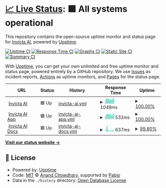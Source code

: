 # [📈 Live Status](https://Invicta-AI.github.io/invicta-ai-upptime): <!--live status--> **🟩 All systems operational**

This repository contains the open-source uptime monitor and status page for [Invicta AI](https://invictai.io/), powered by [Upptime](https://github.com/upptime/upptime).

[![Uptime CI](https://github.com/Invicta-AI/invicta-ai-upptime/workflows/Uptime%20CI/badge.svg)](https://github.com/Invicta-AI/invicta-ai-upptime/actions?query=workflow%3A%22Uptime+CI%22)
[![Response Time CI](https://github.com/Invicta-AI/invicta-ai-upptime/workflows/Response%20Time%20CI/badge.svg)](https://github.com/Invicta-AI/invicta-ai-upptime/actions?query=workflow%3A%22Response+Time+CI%22)
[![Graphs CI](https://github.com/Invicta-AI/invicta-ai-upptime/workflows/Graphs%20CI/badge.svg)](https://github.com/Invicta-AI/invicta-ai-upptime/actions?query=workflow%3A%22Graphs+CI%22)
[![Static Site CI](https://github.com/Invicta-AI/invicta-ai-upptime/workflows/Static%20Site%20CI/badge.svg)](https://github.com/Invicta-AI/invicta-ai-upptime/actions?query=workflow%3A%22Static+Site+CI%22)
[![Summary CI](https://github.com/Invicta-AI/invicta-ai-upptime/workflows/Summary%20CI/badge.svg)](https://github.com/Invicta-AI/invicta-ai-upptime/actions?query=workflow%3A%22Summary+CI%22)

With [Upptime](https://upptime.js.org), you can get your own unlimited and free uptime monitor and status page, powered entirely by a GitHub repository. We use [Issues](https://github.com/Invicta-AI/invicta-ai-upptime/issues) as incident reports, [Actions](https://github.com/Invicta-AI/invicta-ai-upptime/actions) as uptime monitors, and [Pages](https://Invicta-AI.github.io/invicta-ai-upptime) for the status page.

<!--start: status pages-->
<!-- This summary is generated by Upptime (https://github.com/upptime/upptime) -->
<!-- Do not edit this manually, your changes will be overwritten -->
<!-- prettier-ignore -->
| URL | Status | History | Response Time | Uptime |
| --- | ------ | ------- | ------------- | ------ |
| <img alt="" src="https://icons.duckduckgo.com/ip3/invictai.io.ico" height="13"> [Invicta AI](https://invictai.io) | 🟩 Up | [invicta-ai.yml](https://github.com/Invicta-AI/invicta-ai-upptime/commits/HEAD/history/invicta-ai.yml) | <details><summary><img alt="Response time graph" src="./graphs/invicta-ai/response-time-week.png" height="20"> 1049ms</summary><br><a href="https://Invicta-AI.github.io/invicta-ai-upptime/history/invicta-ai"><img alt="Response time 910" src="https://img.shields.io/endpoint?url=https%3A%2F%2Fraw.githubusercontent.com%2FInvicta-AI%2Finvicta-ai-upptime%2FHEAD%2Fapi%2Finvicta-ai%2Fresponse-time.json"></a><br><a href="https://Invicta-AI.github.io/invicta-ai-upptime/history/invicta-ai"><img alt="24-hour response time 1248" src="https://img.shields.io/endpoint?url=https%3A%2F%2Fraw.githubusercontent.com%2FInvicta-AI%2Finvicta-ai-upptime%2FHEAD%2Fapi%2Finvicta-ai%2Fresponse-time-day.json"></a><br><a href="https://Invicta-AI.github.io/invicta-ai-upptime/history/invicta-ai"><img alt="7-day response time 1049" src="https://img.shields.io/endpoint?url=https%3A%2F%2Fraw.githubusercontent.com%2FInvicta-AI%2Finvicta-ai-upptime%2FHEAD%2Fapi%2Finvicta-ai%2Fresponse-time-week.json"></a><br><a href="https://Invicta-AI.github.io/invicta-ai-upptime/history/invicta-ai"><img alt="30-day response time 1045" src="https://img.shields.io/endpoint?url=https%3A%2F%2Fraw.githubusercontent.com%2FInvicta-AI%2Finvicta-ai-upptime%2FHEAD%2Fapi%2Finvicta-ai%2Fresponse-time-month.json"></a><br><a href="https://Invicta-AI.github.io/invicta-ai-upptime/history/invicta-ai"><img alt="1-year response time 916" src="https://img.shields.io/endpoint?url=https%3A%2F%2Fraw.githubusercontent.com%2FInvicta-AI%2Finvicta-ai-upptime%2FHEAD%2Fapi%2Finvicta-ai%2Fresponse-time-year.json"></a></details> | <details><summary><a href="https://Invicta-AI.github.io/invicta-ai-upptime/history/invicta-ai">100.00%</a></summary><a href="https://Invicta-AI.github.io/invicta-ai-upptime/history/invicta-ai"><img alt="All-time uptime 97.18%" src="https://img.shields.io/endpoint?url=https%3A%2F%2Fraw.githubusercontent.com%2FInvicta-AI%2Finvicta-ai-upptime%2FHEAD%2Fapi%2Finvicta-ai%2Fuptime.json"></a><br><a href="https://Invicta-AI.github.io/invicta-ai-upptime/history/invicta-ai"><img alt="24-hour uptime 100.00%" src="https://img.shields.io/endpoint?url=https%3A%2F%2Fraw.githubusercontent.com%2FInvicta-AI%2Finvicta-ai-upptime%2FHEAD%2Fapi%2Finvicta-ai%2Fuptime-day.json"></a><br><a href="https://Invicta-AI.github.io/invicta-ai-upptime/history/invicta-ai"><img alt="7-day uptime 100.00%" src="https://img.shields.io/endpoint?url=https%3A%2F%2Fraw.githubusercontent.com%2FInvicta-AI%2Finvicta-ai-upptime%2FHEAD%2Fapi%2Finvicta-ai%2Fuptime-week.json"></a><br><a href="https://Invicta-AI.github.io/invicta-ai-upptime/history/invicta-ai"><img alt="30-day uptime 67.41%" src="https://img.shields.io/endpoint?url=https%3A%2F%2Fraw.githubusercontent.com%2FInvicta-AI%2Finvicta-ai-upptime%2FHEAD%2Fapi%2Finvicta-ai%2Fuptime-month.json"></a><br><a href="https://Invicta-AI.github.io/invicta-ai-upptime/history/invicta-ai"><img alt="1-year uptime 97.08%" src="https://img.shields.io/endpoint?url=https%3A%2F%2Fraw.githubusercontent.com%2FInvicta-AI%2Finvicta-ai-upptime%2FHEAD%2Fapi%2Finvicta-ai%2Fuptime-year.json"></a></details>
| <img alt="" src="https://icons.duckduckgo.com/ip3/app.invictai.io.ico" height="13"> [Invicta AI App](https://app.invictai.io) | 🟩 Up | [invicta-ai-app.yml](https://github.com/Invicta-AI/invicta-ai-upptime/commits/HEAD/history/invicta-ai-app.yml) | <details><summary><img alt="Response time graph" src="./graphs/invicta-ai-app/response-time-week.png" height="20"> 532ms</summary><br><a href="https://Invicta-AI.github.io/invicta-ai-upptime/history/invicta-ai-app"><img alt="Response time 539" src="https://img.shields.io/endpoint?url=https%3A%2F%2Fraw.githubusercontent.com%2FInvicta-AI%2Finvicta-ai-upptime%2FHEAD%2Fapi%2Finvicta-ai-app%2Fresponse-time.json"></a><br><a href="https://Invicta-AI.github.io/invicta-ai-upptime/history/invicta-ai-app"><img alt="24-hour response time 612" src="https://img.shields.io/endpoint?url=https%3A%2F%2Fraw.githubusercontent.com%2FInvicta-AI%2Finvicta-ai-upptime%2FHEAD%2Fapi%2Finvicta-ai-app%2Fresponse-time-day.json"></a><br><a href="https://Invicta-AI.github.io/invicta-ai-upptime/history/invicta-ai-app"><img alt="7-day response time 532" src="https://img.shields.io/endpoint?url=https%3A%2F%2Fraw.githubusercontent.com%2FInvicta-AI%2Finvicta-ai-upptime%2FHEAD%2Fapi%2Finvicta-ai-app%2Fresponse-time-week.json"></a><br><a href="https://Invicta-AI.github.io/invicta-ai-upptime/history/invicta-ai-app"><img alt="30-day response time 526" src="https://img.shields.io/endpoint?url=https%3A%2F%2Fraw.githubusercontent.com%2FInvicta-AI%2Finvicta-ai-upptime%2FHEAD%2Fapi%2Finvicta-ai-app%2Fresponse-time-month.json"></a><br><a href="https://Invicta-AI.github.io/invicta-ai-upptime/history/invicta-ai-app"><img alt="1-year response time 531" src="https://img.shields.io/endpoint?url=https%3A%2F%2Fraw.githubusercontent.com%2FInvicta-AI%2Finvicta-ai-upptime%2FHEAD%2Fapi%2Finvicta-ai-app%2Fresponse-time-year.json"></a></details> | <details><summary><a href="https://Invicta-AI.github.io/invicta-ai-upptime/history/invicta-ai-app">100.00%</a></summary><a href="https://Invicta-AI.github.io/invicta-ai-upptime/history/invicta-ai-app"><img alt="All-time uptime 97.20%" src="https://img.shields.io/endpoint?url=https%3A%2F%2Fraw.githubusercontent.com%2FInvicta-AI%2Finvicta-ai-upptime%2FHEAD%2Fapi%2Finvicta-ai-app%2Fuptime.json"></a><br><a href="https://Invicta-AI.github.io/invicta-ai-upptime/history/invicta-ai-app"><img alt="24-hour uptime 100.00%" src="https://img.shields.io/endpoint?url=https%3A%2F%2Fraw.githubusercontent.com%2FInvicta-AI%2Finvicta-ai-upptime%2FHEAD%2Fapi%2Finvicta-ai-app%2Fuptime-day.json"></a><br><a href="https://Invicta-AI.github.io/invicta-ai-upptime/history/invicta-ai-app"><img alt="7-day uptime 100.00%" src="https://img.shields.io/endpoint?url=https%3A%2F%2Fraw.githubusercontent.com%2FInvicta-AI%2Finvicta-ai-upptime%2FHEAD%2Fapi%2Finvicta-ai-app%2Fuptime-week.json"></a><br><a href="https://Invicta-AI.github.io/invicta-ai-upptime/history/invicta-ai-app"><img alt="30-day uptime 67.41%" src="https://img.shields.io/endpoint?url=https%3A%2F%2Fraw.githubusercontent.com%2FInvicta-AI%2Finvicta-ai-upptime%2FHEAD%2Fapi%2Finvicta-ai-app%2Fuptime-month.json"></a><br><a href="https://Invicta-AI.github.io/invicta-ai-upptime/history/invicta-ai-app"><img alt="1-year uptime 97.09%" src="https://img.shields.io/endpoint?url=https%3A%2F%2Fraw.githubusercontent.com%2FInvicta-AI%2Finvicta-ai-upptime%2FHEAD%2Fapi%2Finvicta-ai-app%2Fuptime-year.json"></a></details>
| <img alt="" src="https://icons.duckduckgo.com/ip3/info.invictai.io.ico" height="13"> [Invicta AI Docs](https://info.invictai.io) | 🟩 Up | [invicta-ai-docs.yml](https://github.com/Invicta-AI/invicta-ai-upptime/commits/HEAD/history/invicta-ai-docs.yml) | <details><summary><img alt="Response time graph" src="./graphs/invicta-ai-docs/response-time-week.png" height="20"> 637ms</summary><br><a href="https://Invicta-AI.github.io/invicta-ai-upptime/history/invicta-ai-docs"><img alt="Response time 508" src="https://img.shields.io/endpoint?url=https%3A%2F%2Fraw.githubusercontent.com%2FInvicta-AI%2Finvicta-ai-upptime%2FHEAD%2Fapi%2Finvicta-ai-docs%2Fresponse-time.json"></a><br><a href="https://Invicta-AI.github.io/invicta-ai-upptime/history/invicta-ai-docs"><img alt="24-hour response time 420" src="https://img.shields.io/endpoint?url=https%3A%2F%2Fraw.githubusercontent.com%2FInvicta-AI%2Finvicta-ai-upptime%2FHEAD%2Fapi%2Finvicta-ai-docs%2Fresponse-time-day.json"></a><br><a href="https://Invicta-AI.github.io/invicta-ai-upptime/history/invicta-ai-docs"><img alt="7-day response time 637" src="https://img.shields.io/endpoint?url=https%3A%2F%2Fraw.githubusercontent.com%2FInvicta-AI%2Finvicta-ai-upptime%2FHEAD%2Fapi%2Finvicta-ai-docs%2Fresponse-time-week.json"></a><br><a href="https://Invicta-AI.github.io/invicta-ai-upptime/history/invicta-ai-docs"><img alt="30-day response time 585" src="https://img.shields.io/endpoint?url=https%3A%2F%2Fraw.githubusercontent.com%2FInvicta-AI%2Finvicta-ai-upptime%2FHEAD%2Fapi%2Finvicta-ai-docs%2Fresponse-time-month.json"></a><br><a href="https://Invicta-AI.github.io/invicta-ai-upptime/history/invicta-ai-docs"><img alt="1-year response time 518" src="https://img.shields.io/endpoint?url=https%3A%2F%2Fraw.githubusercontent.com%2FInvicta-AI%2Finvicta-ai-upptime%2FHEAD%2Fapi%2Finvicta-ai-docs%2Fresponse-time-year.json"></a></details> | <details><summary><a href="https://Invicta-AI.github.io/invicta-ai-upptime/history/invicta-ai-docs">99.80%</a></summary><a href="https://Invicta-AI.github.io/invicta-ai-upptime/history/invicta-ai-docs"><img alt="All-time uptime 99.89%" src="https://img.shields.io/endpoint?url=https%3A%2F%2Fraw.githubusercontent.com%2FInvicta-AI%2Finvicta-ai-upptime%2FHEAD%2Fapi%2Finvicta-ai-docs%2Fuptime.json"></a><br><a href="https://Invicta-AI.github.io/invicta-ai-upptime/history/invicta-ai-docs"><img alt="24-hour uptime 100.00%" src="https://img.shields.io/endpoint?url=https%3A%2F%2Fraw.githubusercontent.com%2FInvicta-AI%2Finvicta-ai-upptime%2FHEAD%2Fapi%2Finvicta-ai-docs%2Fuptime-day.json"></a><br><a href="https://Invicta-AI.github.io/invicta-ai-upptime/history/invicta-ai-docs"><img alt="7-day uptime 99.80%" src="https://img.shields.io/endpoint?url=https%3A%2F%2Fraw.githubusercontent.com%2FInvicta-AI%2Finvicta-ai-upptime%2FHEAD%2Fapi%2Finvicta-ai-docs%2Fuptime-week.json"></a><br><a href="https://Invicta-AI.github.io/invicta-ai-upptime/history/invicta-ai-docs"><img alt="30-day uptime 99.21%" src="https://img.shields.io/endpoint?url=https%3A%2F%2Fraw.githubusercontent.com%2FInvicta-AI%2Finvicta-ai-upptime%2FHEAD%2Fapi%2Finvicta-ai-docs%2Fuptime-month.json"></a><br><a href="https://Invicta-AI.github.io/invicta-ai-upptime/history/invicta-ai-docs"><img alt="1-year uptime 99.88%" src="https://img.shields.io/endpoint?url=https%3A%2F%2Fraw.githubusercontent.com%2FInvicta-AI%2Finvicta-ai-upptime%2FHEAD%2Fapi%2Finvicta-ai-docs%2Fuptime-year.json"></a></details>

<!--end: status pages-->

[**Visit our status website →**](https://Invicta-AI.github.io/invicta-ai-upptime)

## 📄 License

- Powered by: [Upptime](https://github.com/upptime/upptime)
- Code: [MIT](./LICENSE) © [Anand Chowdhary](https://anandchowdhary.com), supported by [Pabio](https://pabio.com)
- Data in the `./history` directory: [Open Database License](https://opendatacommons.org/licenses/odbl/1-0/)
